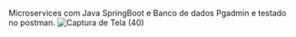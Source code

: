 Microservices com Java SpringBoot e Banco de dados Pgadmin e testado no postman.
![Captura de Tela (40)](https://github.com/juceliocoelho2022/userMicroservice/assets/104524218/2929c8cc-c755-4a66-950d-02fe8ce358d8)
